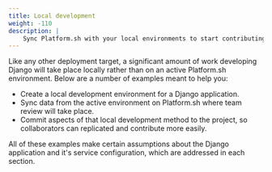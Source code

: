 ```yaml
---
title: Local development
weight: -110
description: |
    Sync Platform.sh with your local environments to start contributing.
---
```


Like any other deployment target, a significant amount of work developing Django will take place locally rather than on an active Platform.sh environment.
Below are a number of examples meant to help you:

- Create a local development environment for a Django application.
- Sync data from the active environment on Platform.sh where team review will take place.
- Commit aspects of that local development method to the project, so collaborators can replicated and contribute more easily.

All of these examples make certain assumptions about the Django application and it's service configuration, which are addressed in each section. 